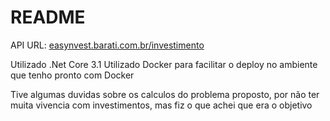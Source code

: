 # README

API URL: [easynvest.barati.com.br/investimento](http://easynvest.barati.com.br/investimento)

Utilizado .Net Core 3.1
Utilizado Docker para facilitar o deploy no ambiente que tenho pronto com Docker

Tive algumas duvidas sobre os calculos do problema proposto, por não ter muita vivencia com investimentos, mas fiz o que achei que era o objetivo
